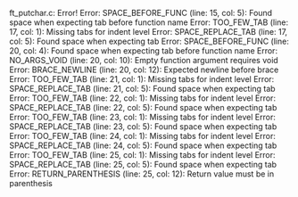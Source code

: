 ft_putchar.c: Error!
Error: SPACE_BEFORE_FUNC    (line:  15, col:   5):	Found space when expecting tab before function name
Error: TOO_FEW_TAB          (line:  17, col:   1):	Missing tabs for indent level
Error: SPACE_REPLACE_TAB    (line:  17, col:   5):	Found space when expecting tab
Error: SPACE_BEFORE_FUNC    (line:  20, col:   4):	Found space when expecting tab before function name
Error: NO_ARGS_VOID         (line:  20, col:  10):	Empty function argument requires void
Error: BRACE_NEWLINE        (line:  20, col:  12):	Expected newline before brace
Error: TOO_FEW_TAB          (line:  21, col:   1):	Missing tabs for indent level
Error: SPACE_REPLACE_TAB    (line:  21, col:   5):	Found space when expecting tab
Error: TOO_FEW_TAB          (line:  22, col:   1):	Missing tabs for indent level
Error: SPACE_REPLACE_TAB    (line:  22, col:   5):	Found space when expecting tab
Error: TOO_FEW_TAB          (line:  23, col:   1):	Missing tabs for indent level
Error: SPACE_REPLACE_TAB    (line:  23, col:   5):	Found space when expecting tab
Error: TOO_FEW_TAB          (line:  24, col:   1):	Missing tabs for indent level
Error: SPACE_REPLACE_TAB    (line:  24, col:   5):	Found space when expecting tab
Error: TOO_FEW_TAB          (line:  25, col:   1):	Missing tabs for indent level
Error: SPACE_REPLACE_TAB    (line:  25, col:   5):	Found space when expecting tab
Error: RETURN_PARENTHESIS   (line:  25, col:  12):	Return value must be in parenthesis

